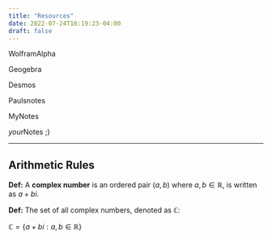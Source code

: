 ```yaml
---
title: "Resources"
date: 2022-07-24T16:19:23-04:00
draft: false
---
```


WolframAlpha

Geogebra

Desmos 

Paulsnotes

MyNotes

*your*Notes ;)

<hr>

## Arithmetic Rules
**Def:** A **complex number** is an ordered pair $(a,b)$ where $a,b \in \mathbb{R}$, is written as $a+bi$.

**Def:** The set of all complex numbers, denoted as $\mathbb{C}$:

$\mathbb{C} = \{a+bi : a,b \in \mathbb{R}\}$
